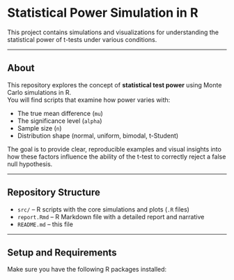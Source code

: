 # Statistical Power Simulation in R

This project contains simulations and visualizations for understanding the statistical power of t-tests under various conditions.

---

## About

This repository explores the concept of **statistical test power** using Monte Carlo simulations in R.  
You will find scripts that examine how power varies with:

- The true mean difference (`mu`)
- The significance level (`alpha`)
- Sample size (`n`)
- Distribution shape (normal, uniform, bimodal, t-Student)

The goal is to provide clear, reproducible examples and visual insights into how these factors influence the ability of the t-test to correctly reject a false null hypothesis.

---

## Repository Structure

- `src/` – R scripts with the core simulations and plots (`.R` files)
- `report.Rmd` – R Markdown file with a detailed report and narrative
- `README.md` – this file

---

## Setup and Requirements

Make sure you have the following R packages installed:

